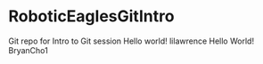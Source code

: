 # RoboticEaglesGitIntro
Git repo for Intro to Git session
Hello world! lilawrence
Hello World! BryanCho1
